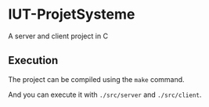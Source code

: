 # IUT-ProjetSysteme

A server and client project in C

## Execution

The project can be compiled using the `make` command.

And you can execute it with `./src/server` and `./src/client`.

